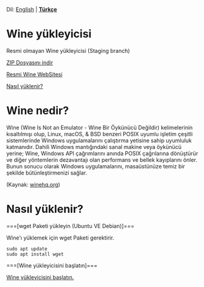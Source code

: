 Dil: [English](README.md#readme) | [**Türkçe**](BENİOKU.md#readme)
# Wine yükleyicisi
Resmi olmayan Wine yükleyicisi (Staging branch)

[ZIP Dosyasını indir](https://github.com/OverdueWeevil2/Wine-Installer/archive/main.zip)

[Resmi Wine WebSitesi](https://winehq.org)

[Nasıl yüklenir?](#nasıl-yüklenir)

# Wine nedir?
Wine (Wine Is Not an Emulator - Wine Bir Öykünücü Değildir) kelimelerinin kısaltılmışı olup, Linux, macOS, & BSD benzeri POSIX uyumlu işletim çeşitli sistemlerinde Windows uygulamalarını çalıştırma yetisine sahip uyumluluk katmanıdır. Dahili Windows mantığındaki sanal makine veya öykünücü yerine; Wine, Windows API çağrımlarını anında POSIX çağrılarına dönüştürür ve diğer yöntemlerin dezavantajı olan performans ve bellek kayıplarını önler. Bunun sonucu olarak Windows uygulamalarını, masaüstünüze temiz bir şekilde bütünleştirmenizi sağlar.

(Kaynak: [winehq.org](//winehq.org))

# Nasıl yüklenir?
===[wget Paketi yükleyin (Ubuntu VE Debian)]===

Wine'ı yüklemek için wget Paketi gerektirir.

    sudo apt update
    sudo apt install wget
    
===[Wine yükleyicisini başlatın]===

[Wine yükleyicisini başlatın.](i.md#readme)
